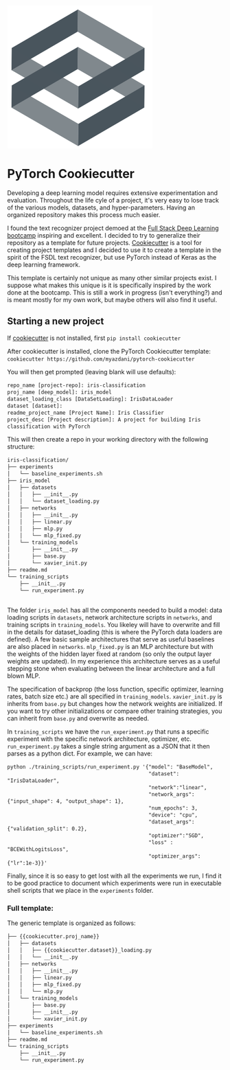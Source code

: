 ![PyTorch Cookiecutter](cookiecutter-pytorch-logo.png)

# PyTorch Cookiecutter

Developing a deep learning model requires extensive experimentation and evaluation. Throughout the life cyle of a project, it's very easy to lose track of the various models, datasets, and hyper-parameters. Having an organized repository makes this process much easier. 

I found the text recognizer project demoed at the [Full Stack Deep Learning bootcamp](https://github.com/full-stack-deep-learning/fsdl-text-recognizer-project) inspiring and excellent. I decided to try to generalize their repository as a template for future projects. [Cookiecutter](https://github.com/cookiecutter/cookiecutter) is a tool for creating project templates and I decided to use it to create a template in the spirit of the FSDL text recognizer, but use PyTorch instead of Keras as the deep learning framework. 

This template is certainly not unique as many other similar projects exist. I suppose what makes this unique is it is specifically inspired by the work done at the bootcamp. This is still a work in progress (isn't everything?) and is meant mostly for my own work, but maybe others will also find it useful. 

## Starting a new project

If [cookiecutter](https://github.com/cookiecutter/cookiecutter) is not installed, first `pip install cookiecutter` 

After cookiecutter is installed, clone the PyTorch Cookiecutter template:
```cookiecutter https://github.com/myazdani/pytorch-cookiecutter```


You will then get prompted (leaving blank will use defaults):
```
repo_name [project-repo]: iris-classification
proj_name [deep_model]: iris_model
dataset_loading_class [DataSetLoading]: IrisDataLoader
dataset [dataset]:
readme_project_name [Project Name]: Iris Classifier
project_desc [Project description]: A project for building Iris classification with PyTorch
```

This will then create a repo in your working directory with the following structure:

```
iris-classification/
├── experiments
│   └── baseline_experiments.sh
├── iris_model
│   ├── datasets
│   │   ├── __init__.py
│   │   └── dataset_loading.py
│   ├── networks
│   │   ├── __init__.py
│   │   ├── linear.py
│   │   ├── mlp.py
│   │   └── mlp_fixed.py
│   └── training_models
│       ├── __init__.py
│       ├── base.py
│       └── xavier_init.py
├── readme.md
└── training_scripts
    ├── __init__.py
    └── run_experiment.py


```

The folder `iris_model` has all the components needed to build a model: data loading scripts in `datasets`, network architecture scripts in `networks`, and training scripts in `training_models`. You likeley will have to overwrite and fill in the details for dataset_loading (this is where the PyTorch data loaders are defined). A few basic sample architectures that serve as useful baselines are also placed in `networks`. `mlp_fixed.py` is an MLP architecture but with the weights of the hidden layer fixed at random (so only the output layer weights are updated). In my experience this architecture serves as a useful stepping stone when evaluating between the linear architecture and a full blown MLP. 

The specification of backprop (the loss function, specific optimizer, learning rates, batch size etc.) are all specified in `training_models`. `xavier_init.py` is inherits from `base.py` but changes how the network weights are initialized. If you want to try other initializations or compare other training strategies, you can inherit from `base.py` and overwrite as needed. 

In `training_scripts` we have the `run_experiment.py` that runs a specific experiment with the specific network architecture, optimizer, etc. `run_experiment.py` takes a single string argument as a JSON that it then parses as a python dict. For example, we can have:

```
python ./training_scripts/run_experiment.py '{"model": "BaseModel", 
                                              "dataset": "IrisDataLoader", 
                                              "network":"linear",  
                                              "network_args": {"input_shape": 4, "output_shape": 1},
                                              "num_epochs": 3, 
                                              "device": "cpu", 
                                              "dataset_args": {"validation_split": 0.2}, 
                                              "optimizer":"SGD", 
                                              "loss" : "BCEWithLogitsLoss",
                                              "optimizer_args": {"lr":1e-3}}'                                          
```                                          


Finally, since it is so easy to get lost with all the experiments we run, I find it to be good practice to document which experiments were run in executable shell scripts that we place in the `experiments` folder. 


### Full template:

The generic template is organized as follows:
```
├── {{cookiecutter.proj_name}}
│   ├── datasets
│   │   ├── {{cookiecutter.dataset}}_loading.py
│   │   └── __init__.py
│   ├── networks
│   │   ├── __init__.py
│   │   ├── linear.py
│   │   ├── mlp_fixed.py
│   │   └── mlp.py
│   └── training_models
│       ├── base.py
│       ├── __init__.py
│       └── xavier_init.py
├── experiments
│   └── baseline_experiments.sh
├── readme.md
└── training_scripts
    ├── __init__.py
    └── run_experiment.py
```    